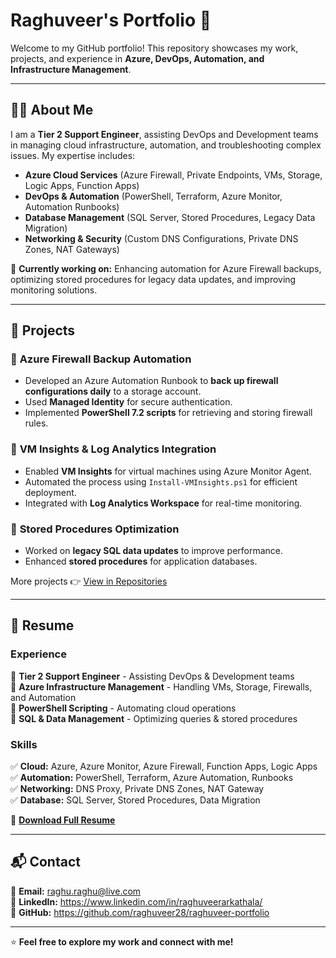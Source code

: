 # Raghuveer's Portfolio 🚀  

Welcome to my GitHub portfolio! This repository showcases my work, projects, and experience in **Azure, DevOps, Automation, and Infrastructure Management**.

---

## 👨‍💻 About Me  

I am a **Tier 2 Support Engineer**, assisting DevOps and Development teams in managing cloud infrastructure, automation, and troubleshooting complex issues. My expertise includes:  
- **Azure Cloud Services** (Azure Firewall, Private Endpoints, VMs, Storage, Logic Apps, Function Apps)  
- **DevOps & Automation** (PowerShell, Terraform, Azure Monitor, Automation Runbooks)  
- **Database Management** (SQL Server, Stored Procedures, Legacy Data Migration)  
- **Networking & Security** (Custom DNS Configurations, Private DNS Zones, NAT Gateways)  

📌 **Currently working on:** Enhancing automation for Azure Firewall backups, optimizing stored procedures for legacy data updates, and improving monitoring solutions.  

---

## 📂 Projects  

### 🔹 **Azure Firewall Backup Automation**  
- Developed an Azure Automation Runbook to **back up firewall configurations daily** to a storage account.  
- Used **Managed Identity** for secure authentication.  
- Implemented **PowerShell 7.2 scripts** for retrieving and storing firewall rules.  

### 🔹 **VM Insights & Log Analytics Integration**  
- Enabled **VM Insights** for virtual machines using Azure Monitor Agent.  
- Automated the process using `Install-VMInsights.ps1` for efficient deployment.  
- Integrated with **Log Analytics Workspace** for real-time monitoring.  

### 🔹 **Stored Procedures Optimization**  
- Worked on **legacy SQL data updates** to improve performance.  
- Enhanced **stored procedures** for application databases.  

More projects 👉 [View in Repositories](https://github.com/your-github-username?tab=repositories)  

---

## 📄 Resume  

### **Experience**  
🔹 **Tier 2 Support Engineer** - Assisting DevOps & Development teams  
🔹 **Azure Infrastructure Management** - Handling VMs, Storage, Firewalls, and Automation  
🔹 **PowerShell Scripting** - Automating cloud operations  
🔹 **SQL & Data Management** - Optimizing queries & stored procedures  

### **Skills**  
✅ **Cloud:** Azure, Azure Monitor, Azure Firewall, Function Apps, Logic Apps  
✅ **Automation:** PowerShell, Terraform, Azure Automation, Runbooks  
✅ **Networking:** DNS Proxy, Private DNS Zones, NAT Gateway  
✅ **Database:** SQL Server, Stored Procedures, Data Migration  

📄 **[Download Full Resume](https://your-resume-link.com)**  

---

## 📬 Contact  

📧 **Email:** raghu.raghu@live.com  
🔗 **LinkedIn:** https://www.linkedin.com/in/raghuveerarkathala/  
🐙 **GitHub:** https://github.com/raghuveer28/raghuveer-portfolio 

---

⭐ **Feel free to explore my work and connect with me!**  
